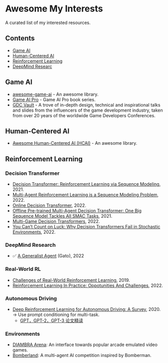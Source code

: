 # Awesome My Interests
A curated list of my interested resources.

## Contents

- [Game AI](#gameai)
- [Human-Centered AI](#hcai)
- [Reinforcement Learning](#reinforcementlearning)
- [DeepMind Researc](#deepmind)

## Game AI <a name="gameai"></a>
- [awesome-game-ai](https://github.com/datamllab/awesome-game-ai) - An awesome library.
- [Game AI Pro](http://www.gameaipro.com/) - Game AI Pro book series.
- [GDC Vault](https://www.gdcvault.com/) - A trove of in-depth design, technical and inspirational talks and slides from the influencers of the game development industry, taken from over 20 years of the worldwide Game Developers Conferences.

## Human-Centered AI <a name="hcai"></a>
- [Awesome Human-Centered AI (HCAI)](https://github.com/Open-Source-ML/awesome-human-centered-ai) - An awesome library.

## Reinforcement Learning <a name="reinforcementlearning"></a>

### Decision Transformer <a name="decisiontransformer"></a>
- [Decision Transformer: Reinforcement Learning via Sequence Modeling](https://arxiv.org/abs/2106.01345), 2021.
- [Multi-Agent Reinforcement Learning is a Sequence Modeling Problem](https://arxiv.org/abs/2205.14953), 2022.
- [Online Decision Transformer](https://arxiv.org/abs/2202.05607#facebook), 2022.
- [Offline Pre-trained Multi-Agent Decision Transformer: One Big Sequence Model Tackles All SMAC Tasks](https://arxiv.org/abs/2112.02845), 2021.
- [Multi-Game Decision Transformers](https://arxiv.org/abs/2205.15241), 2022.
- [You Can’t Count on Luck: Why Decision Transformers Fail in Stochastic Environments](https://arxiv.org/pdf/2205.15967.pdf), 2022.

### DeepMind Research <a name="deepmind"></a>
- ✅ [A Generalist Agent](https://arxiv.org/abs/2205.06175) (Gato), 2022 

### Real-World RL <a name="realworldrl"></a>
- [Challenges of Real-World Reinforcement Learning](https://arxiv.org/pdf/1904.12901.pdf), 2019.
- [Reinforcement Learning In Practice: Oppotunities And Challenges](https://arxiv.org/pdf/2202.11296.pdf), 2022. 

### Autonomous Driving <a name="autonomousdriving"></a>
- [Deep Reinforcement Learning for Autonomous Driving: A Survey](https://arxiv.org/pdf/2002.00444.pdf), 2020.  
-> Use prompt conditioning for multi-task. 
  - [GPT，GPT-2，GPT-3 论文精读](https://www.bilibili.com/video/BV1AF411b7xQ/)

### Environments
- [DIAMBRA Arena](https://github.com/diambra/arena#diambra-arena): An interface towards popular arcade emulated video games.
- [Bomberland](https://www.gocoder.one/bomberland): A multi-agent AI competition inspired by Bomberman.
